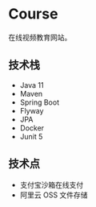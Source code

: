 # Course
在线视频教育网站。

## 技术栈

- Java 11
- Maven
- Spring Boot
- Flyway
- JPA
- Docker
- Junit 5

## 技术点

- 支付宝沙箱在线支付
- 阿里云 OSS 文件存储

